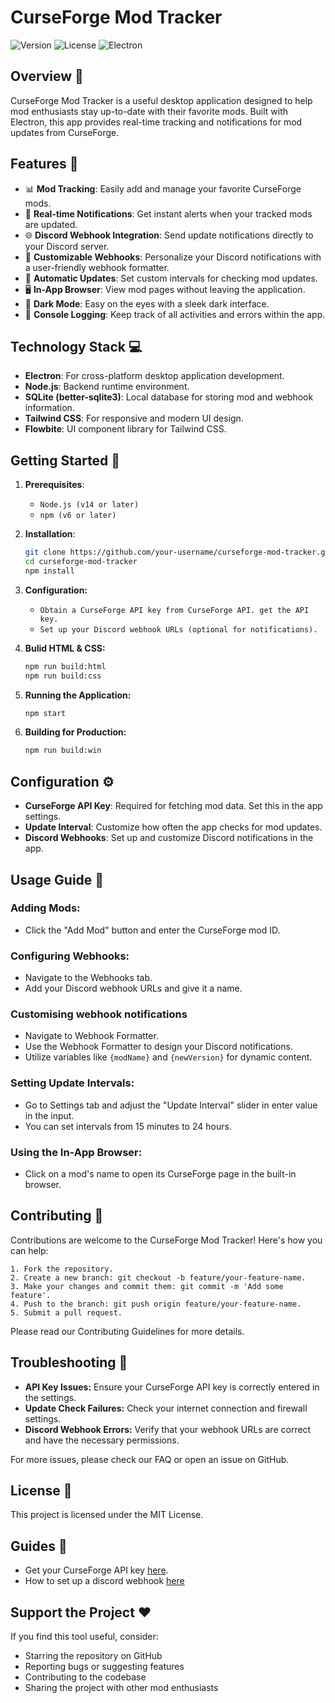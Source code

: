 # CurseForge Mod Tracker

![Version](https://img.shields.io/badge/version-1.0.0-blue.svg)
![License](https://img.shields.io/badge/license-MIT-green.svg)
![Electron](https://img.shields.io/badge/electron-28.0.0-brightgreen.svg)

## Overview 🌟

CurseForge Mod Tracker is a useful desktop application designed to help mod enthusiasts stay up-to-date with their favorite mods. Built with Electron, this app provides real-time tracking and notifications for mod updates from CurseForge.

## Features 🚀

- 📊 **Mod Tracking**: Easily add and manage your favorite CurseForge mods.
- 🔔 **Real-time Notifications**: Get instant alerts when your tracked mods are updated.
- 🌐 **Discord Webhook Integration**: Send update notifications directly to your Discord server.
- 🎨 **Customizable Webhooks**: Personalize your Discord notifications with a user-friendly webhook formatter.
- 🔄 **Automatic Updates**: Set custom intervals for checking mod updates.
- 🖥️ **In-App Browser**: View mod pages without leaving the application.
- 🌙 **Dark Mode**: Easy on the eyes with a sleek dark interface.
- 📜 **Console Logging**: Keep track of all activities and errors within the app.

## Technology Stack 💻

- **Electron**: For cross-platform desktop application development.
- **Node.js**: Backend runtime environment.
- **SQLite (better-sqlite3)**: Local database for storing mod and webhook information.
- **Tailwind CSS**: For responsive and modern UI design.
- **Flowbite**: UI component library for Tailwind CSS.

## Getting Started 🚀

1. **Prerequisites**:

   - `Node.js (v14 or later)`
   - `npm (v6 or later)`

2. **Installation**:

   ```bash
   git clone https://github.com/your-username/curseforge-mod-tracker.git
   cd curseforge-mod-tracker
   npm install

   ```

3. **Configuration:**

   - `Obtain a CurseForge API key from CurseForge API. get the API key.`
   - `Set up your Discord webhook URLs (optional for notifications).`

4. **Bulid HTML & CSS:**

   ```bash
   npm run build:html
   npm run build:css
   ```

5. **Running the Application:**

   ```bash
   npm start
   ```

6. **Building for Production:**

   ```bash
   npm run build:win
   ```

## Configuration ⚙️

- **CurseForge API Key**: Required for fetching mod data. Set this in the app settings.
- **Update Interval**: Customize how often the app checks for mod updates.
- **Discord Webhooks**: Set up and customize Discord notifications in the app.

## Usage Guide 📘

### Adding Mods:

- Click the "Add Mod" button and enter the CurseForge mod ID.

### Configuring Webhooks:

- Navigate to the Webhooks tab.
- Add your Discord webhook URLs and give it a name.

### Customising webhook notifications

- Navigate to Webhook Formatter.
- Use the Webhook Formatter to design your Discord notifications.
- Utilize variables like `{modName}` and `{newVersion}` for dynamic content.

### Setting Update Intervals:

- Go to Settings tab and adjust the "Update Interval" slider in enter value in the input.
- You can set intervals from 15 minutes to 24 hours.

### Using the In-App Browser:

- Click on a mod's name to open its CurseForge page in the built-in browser.

## Contributing 🤝

Contributions are welcome to the CurseForge Mod Tracker! Here's how you can help:

    1. Fork the repository.
    2. Create a new branch: git checkout -b feature/your-feature-name.
    3. Make your changes and commit them: git commit -m 'Add some feature'.
    4. Push to the branch: git push origin feature/your-feature-name.
    5. Submit a pull request.

Please read our Contributing Guidelines for more details.

## Troubleshooting 🔧

- **API Key Issues:** Ensure your CurseForge API key is correctly entered in the settings.
- **Update Check Failures:** Check your internet connection and firewall settings.
- **Discord Webhook Errors:** Verify that your webhook URLs are correct and have the necessary permissions.

For more issues, please check our FAQ or open an issue on GitHub.

## License 📄

This project is licensed under the MIT License.

## Guides 👏

- Get your CurseForge API key [here](https://support.curseforge.com/en/support/solutions/articles/9000208346-about-the-curseforge-api-and-how-to-apply-for-a-key).
- How to set up a discord webhook [here](https://support.discord.com/hc/en-us/articles/228383668-Intro-to-Webhooks)

## Support the Project ❤️

If you find this tool useful, consider:

- Starring the repository on GitHub
- Reporting bugs or suggesting features
- Contributing to the codebase
- Sharing the project with other mod enthusiasts
